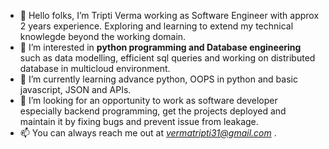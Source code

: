 - 👋 Hello folks, I’m Tripti Verma working as Software Engineer with approx 2 years experience. Exploring and learning to extend my technical knowlegde beyond the working domain.
- 👀 I’m interested in <b>python programming and Database engineering</b> such as data modelling, efficient sql queries and working on distributed database in multicloud environment.
- 🌱 I’m currently learning advance python, OOPS in python and basic javascript, JSON and APIs.
- 💞️ I’m looking for an opportunity to work as software developer especially backend programming, get the projects deployed and maintain it by fixing bugs and prevent issue from leakage.
- 📫 You can always reach me out at *vermatripti31@gmail.com* .

<!---
triptiverma31/triptiverma31 is a ✨ special ✨ repository because its `README.md` (this file) appears on your GitHub profile.
You can click the Preview link to take a look at your changes.
--->
